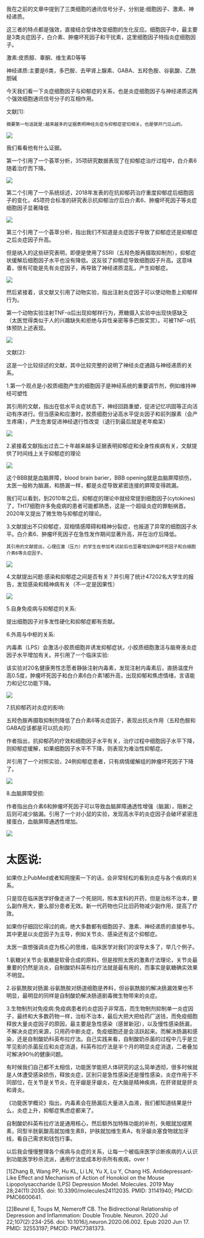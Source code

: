 我在之前的文章中提到了三类细胞的通讯信号分子，分别是:细胞因子、激素、神经递质。

这三者的特点都是强效，直接结合受体改变细胞的生化反应。细胞因子中，最主要是3类炎症因子，白介素、肿瘤坏死因子和干扰素，这里细胞因子特指炎症细胞因子。

激素:皮质醇、睾酮、维生素D等等

神经递质:主要是6类，多巴胺、去甲肾上腺素、GABA、五羟色胺、谷氨酸、乙酰胆碱

今天我们看一下炎症细胞因子与抑郁症的关系，也是炎症细胞因子与神经递质这两个强效细胞通讯信号分子的互相作用。

文献[1]:

    摘要第一句话就是:越来越多的证据表明神经炎症与抑郁症密切相关。也是够开门见山的。

![](https://pica.zhimg.com/v2-fde0ed46064ef807426bc67edb908a7a_720w.jpg?source=d16d100b)

我们看看他有什么证据。

第一个引用了一个荟萃分析，35项研究数据表现了在抑郁症治疗过程中，白介素6随着治疗而下降。

![](https://picx.zhimg.com/v2-18f96f27efbdb3ff7a916a577e4e42a2_720w.jpg?source=d16d100b)

第二个引用了一个系统综述，2018年发表的在抗抑郁药治疗重度抑郁症后细胞因子的变化，45项符合标准的研究表示抗抑郁治疗后白介素6、肿瘤坏死因子等炎症细胞因子显著降低

![](https://picx.zhimg.com/v2-60072f9c99822f90668767d196e9730e_720w.jpg?source=d16d100b)

第三个引用了一个荟萃分析，指出我们不知道是炎症因子导致了抑郁症还是抑郁症之后炎症因子升高。

但是纳入的这些研究表明，即便是使用了SSRI（五羟色胺再摄取抑制剂），抑郁症状缓解后细胞因子水平也没有降低。这反驳了抑郁症导致细胞因子升高。这意味着，很有可能是先有炎症因子，再导致了神经递质混乱，产生抑郁症。

![](https://picx.zhimg.com/v2-f63ef0cf3928b1d9c5cf42c727fb2b62_720w.jpg?source=d16d100b)

然后紧接着，该文献又引用了动物实验，指出注射炎症因子可以使动物患上抑郁样行为。

第一个动物实验注射TNF-α后出现抑郁样行为，蔗糖摄入实验中出现快感缺乏（太医觉得类似于人的兴趣缺失和拒绝与异性亲密等多巴胺奖赏）。可被TNF-α抗体预防上述表现。

![](https://picx.zhimg.com/v2-18de0839bb1c4c72abca7da42d5756be_720w.jpg?source=d16d100b)

文献[2]:

这是一个比较综述的文献，其中比较完整的说明了神经炎症通路与神经递质的关系。

1.第一个观点是小胶质细胞产生的细胞因子是神经系统的重要调节剂，例如维持神经可塑性

其引用的文献，指出在低水平炎症状态下，神经回路重塑，促进记忆巩固等正向活动有序进行。但当感染和应激时，胶质细胞分泌高水平促炎因子和前列腺素（会产生疼痛），产生危害促进神经退行性改变（退行到最后就是老年痴呆）

![](https://pic1.zhimg.com/v2-6f04ea49ab669fb4bbe4190e4570d4a7_720w.jpg?source=d16d100b)

2.紧接着文献指出过去二十年越来越多证据表明抑郁症和全身性疾病有关，文献提供了时间线上关于抑郁症的理论

![](https://picx.zhimg.com/v2-27e1fe8ba97df836ecc5a1c85e88a447_720w.jpg?source=d16d100b)

这个BBB就是血脑屏障，blood brain barier，BBB opening就是血脑屏障损伤，太医一般称为脑漏，和肠漏一样，都是炎症导致紧密连接的屏障变得疏漏。

我们可以看到，到2010年之后，抑郁症的理论中就经常提到细胞因子(cytokines)了，TH17细胞许多免疫病的患者可能都熟悉，这是一个超级炎症的罪魁祸首。2020年又提出了微生物与抑郁症的理论。

3.文献提出不只抑郁症，双相情感障碍和精神分裂症，也报道了异常的细胞因子水平。白介素6、肿瘤坏死因子在急性发作期间显著升高，并在治疗后降低。

    其引用的文献提出，心理应激（压力）的学生在参加考试前后也显著增加肿瘤坏死因子和白细胞介素6等炎症因子。

![](https://picx.zhimg.com/v2-f22994339ca79a7b4a4b8015ce025385_720w.jpg?source=d16d100b)

4.文献提出问题:感染和抑郁症之间是否有关？并引用了统计47202名大学生的报告，发现感染和精神病有关（不一定是因果性）

![](https://pic1.zhimg.com/v2-207df4fc8efeae726168f66729caf037_720w.jpg?source=d16d100b)

5.自身免疫病与抑郁症的关系:

 提出细胞因子对多发性硬化和抑郁症都有贡献。

6.外周与中枢的关系:

内毒素（LPS）会激活小胶质细胞并诱发抑郁症状。小胶质细胞激活与脑脊液炎症因子水平增加有关。并引用了一个临床实验:

该实验对20名健康男性志愿者静脉注射内毒素，发现注射内毒素后，直肠温度升高0.5度，肿瘤坏死因子和白介素6白介素1都升高，出现抑郁和焦虑情绪，言语能力和记忆功能下降。

![](https://picx.zhimg.com/v2-993819eb442fbf862668c055d25ffdbb_720w.jpg?source=d16d100b)

7.抗抑郁药对炎症的影响:

  五羟色胺再摄取抑制剂降低了白介素6等炎症因子，表现出抗炎作用（五羟色胺和GABA应该都是可以抗炎的）

 作者指出，抗抑郁药的疗效和细胞因子水平有关，治疗过程中细胞因子水平下降，则抑郁症缓解，如果细胞因子水平不下降，则表现为难治性抑郁症。

并引用了一个对照实验，24例抑郁症患者，只有病情缓解组的肿瘤坏死因子下降了。

![](https://pic1.zhimg.com/v2-4d412fe2e2f4a290d811455ab2a8a2b4_720w.jpg?source=d16d100b)

8.血脑屏障受损:

  作者指出白介素6和肿瘤坏死因子可以导致血脑屏障通透性增强（脑漏），阻断之后则可减少脑漏。引用了一个对小鼠的实验，发现高水平的炎症因子会破坏紧密连接蛋白，血脑屏障通透性增加。

![](https://picx.zhimg.com/v2-1a109ed4b80fad9ca6261869f1841ac7_720w.jpg?source=d16d100b)

# 太医说:

如果你上PubMed或者知网搜索一下的话，会非常轻松的看到炎症与各个疾病的关系。

只是现在临床医学好像走进了一个死胡同，照本宣科的开药，但是治标不治本，要么副作用大，要么部分患者无效。新一代药物也只比旧药物减少副作用，提高了疗效。

如果你仔细回忆得过的病，绝大多数都有细胞因子、激素、神经递质的直接参与。其中更是以炎症因子为主导，例如关节炎、感染还有这个抑郁症。

太医一直想强调炎症为核心的思维，临床医学对我们的误导太多了，举几个例子。

1.氨糖对关节炎:氨糖是软骨合成的原料，但是按照太医的激素疗法理论，关节炎最重要的仍然是消炎，自制酸奶科英布拉疗法就是最有用的，而事实是氨糖确实效果不明显。

2.谷氨酰胺对肠漏:谷氨酰胺对肠道细胞是养料，但谷氨酰胺的解决肠漏效果也不明显，最明显的同样是自制酸奶解决肠道剧毒微生物带来的炎症。

3.生物制剂对免疫病:免疫病患者的炎症因子非常高，而生物制剂抑制单一炎症因子，最终和大多数药物一样，治标不治本，最后大把大把给药厂送钱，而免疫细胞释放大量炎症因子的原因，最主要是急性感染（感冒新冠），以及慢性感染肠漏，不解决炎症的来源，只用药中断炎症，免疫细胞还是会活跃起来。而解决肠漏和感染，还是自制酸奶科英布拉疗法。自己实践来看，自制酸奶杀菌的过程中几乎是立竿见影的杀菌反应和炎症消退，科英布拉疗法是半个月的明显炎症消退，二者叠加可解决90％的健康问题。

有时候我们自己都不太相信，功能医学能把人体研究的这么简单透彻，很多时候就是人体遭受感染损伤，释放炎症，区别只是急性感染还是慢性感染，炎症作用于不同部位，在关节是关节炎，在牙龈是牙龈炎，在大脑是精神疾病，在肝肾就是肝炎和肾炎。

《功能医学概论》指出，内毒素会在肠漏后大量进入血液，我们都知道结果是什么，炎症上升，抑郁症焦虑症都来了。

自制酸奶科英布拉疗法是通用核心，然后额外加特殊功能的补剂，失眠就加褪黑素，同型半胱氨酸高就加维生素B，护肤就加维生素A，有牙龈炎塞食物就加牙线，看自己需求和钱包行事。

以后我会慢慢整理各个疾病与炎症的关系，让每一个被临床医学诊断疾病的人认识到功能医学秒杀流派，通用疗法低成本秒杀所有疾病，over！

[1]Zhang B, Wang PP, Hu KL, Li LN, Yu X, Lu Y, Chang HS. Antidepressant-Like Effect and Mechanism of Action of Honokiol on the Mouse Lipopolysaccharide (LPS) Depression Model. Molecules. 2019 May 28;24(11):2035. doi: 10.3390/molecules24112035. PMID: 31141940; PMCID: PMC6600641.

[2]Beurel E, Toups M, Nemeroff CB. The Bidirectional Relationship of Depression and Inflammation: Double Trouble. Neuron. 2020 Jul 22;107(2):234-256. doi: 10.1016/j.neuron.2020.06.002. Epub 2020 Jun 17. PMID: 32553197; PMCID: PMC7381373.
